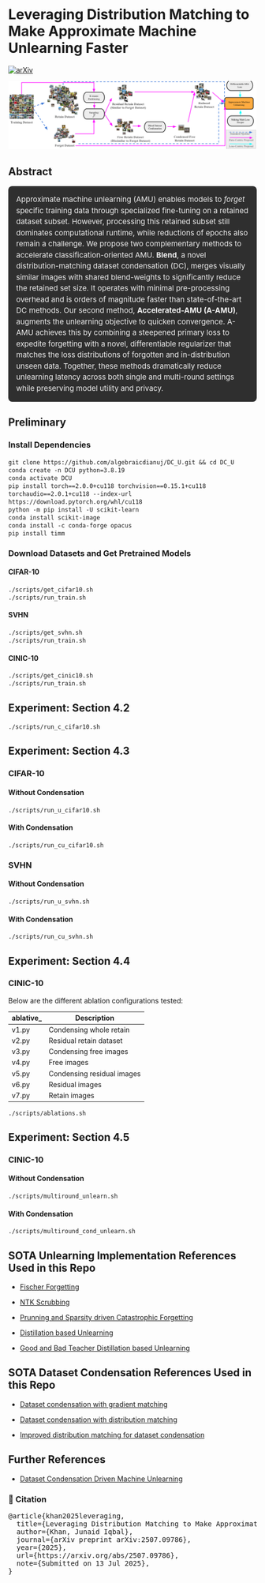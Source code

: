 # Leveraging Distribution Matching to Make Approximate Machine Unlearning Faster
[![arXiv](https://img.shields.io/badge/arXiv-2507.09786-b31b1b.svg)](https://arxiv.org/abs/2507.09786)

![Distribution Matching for Machine Unlearning](./main_proposal.png)

<h2>Abstract</h2>

<div style="background-color:#2f2f2f; color:#f0f0f0; padding:16px; border-radius:8px; font-size:15px; line-height:1.5em;">
Approximate machine unlearning (AMU) enables models to <i>forget</i> specific training data through specialized fine-tuning on a retained dataset subset. However, processing this retained subset still dominates computational runtime, while reductions of epochs also remain a challenge. We propose two complementary methods to accelerate classification-oriented AMU. <b>Blend</b>, a novel distribution-matching dataset condensation (DC), merges visually similar images with shared blend-weights to significantly reduce the retained set size. It operates with minimal pre-processing overhead and is orders of magnitude faster than state-of-the-art DC methods. Our second method, <b>Accelerated-AMU (A-AMU)</b>, augments the unlearning objective to quicken convergence. A-AMU achieves this by combining a steepened primary loss to expedite forgetting with a novel, differentiable regularizer that matches the loss distributions of forgotten and in-distribution unseen data. Together, these methods dramatically reduce unlearning latency across both single and multi-round settings while preserving model utility and privacy.
</div>




## Preliminary
### Install Dependencies
```code
git clone https://github.com/algebraicdianuj/DC_U.git && cd DC_U
conda create -n DCU python=3.8.19
conda activate DCU
pip install torch==2.0.0+cu118 torchvision==0.15.1+cu118 torchaudio==2.0.1+cu118 --index-url https://download.pytorch.org/whl/cu118
python -m pip install -U scikit-learn
conda install scikit-image
conda install -c conda-forge opacus
pip install timm
```



### Download Datasets and Get Pretrained Models
#### CIFAR-10
```code
./scripts/get_cifar10.sh
./scripts/run_train.sh
```

#### SVHN
```code
./scripts/get_svhn.sh
./scripts/run_train.sh
```

#### CINIC-10
```code
./scripts/get_cinic10.sh
./scripts/run_train.sh
```


## Experiment: Section 4.2
```code
./scripts/run_c_cifar10.sh
```



## Experiment: Section 4.3

### CIFAR-10
#### Without Condensation
```code
./scripts/run_u_cifar10.sh
```
#### With Condensation
```code
./scripts/run_cu_cifar10.sh
```
### SVHN
#### Without Condensation
```code
./scripts/run_u_svhn.sh
```

#### With Condensation
```code
./scripts/run_cu_svhn.sh
```



## Experiment: Section 4.4

### CINIC-10
Below are the different ablation configurations tested:

| ablative_ | Description |
|---------|-------------|
| v1.py | Condensing whole retain |
| v2.py | Residual retain dataset|
| v3.py | Condensing free images |
| v4.py | Free images |
| v5.py | Condensing residual images |
| v6.py | Residual images |
| v7.py | Retain images |

```code
./scripts/ablations.sh
```


## Experiment: Section 4.5
### CINIC-10
#### Without Condensation
```code
./scripts/multiround_unlearn.sh
```

#### With Condensation
```code
./scripts/multiround_cond_unlearn.sh
```




## SOTA Unlearning Implementation References Used in this Repo

- [Fischer Forgetting](https://github.com/AdityaGolatkar/SelectiveForgetting)

- [NTK Scrubbing](https://github.com/AdityaGolatkar/SelectiveForgetting)

- [Prunning and Sparsity driven Catastrophic Forgetting](https://github.com/OPTML-Group/Unlearn-Sparse)

- [Distillation based Unlearning](https://github.com/meghdadk/SCRUB)

- [Good and Bad Teacher Distillation based Unlearning](https://github.com/vikram2000b/bad-teaching-unlearning)



## SOTA Dataset Condensation References Used in this Repo
- [Dataset condensation with gradient matching](https://github.com/VICO-UoE/DatasetCondensation)
  
- [Dataset condensation with distribution matching](https://github.com/VICO-UoE/DatasetCondensation)
  
- [Improved distribution matching for dataset condensation](https://github.com/uitrbn/IDM)



## Further References
- [Dataset Condensation Driven Machine Unlearning](https://github.com/algebraicdianuj/DC_U)

### 📌 Citation

<pre>
@article{khan2025leveraging,
  title={Leveraging Distribution Matching to Make Approximate Machine Unlearning Faster},
  author={Khan, Junaid Iqbal},
  journal={arXiv preprint arXiv:2507.09786},
  year={2025},
  url={https://arxiv.org/abs/2507.09786},
  note={Submitted on 13 Jul 2025},
}
</pre>





